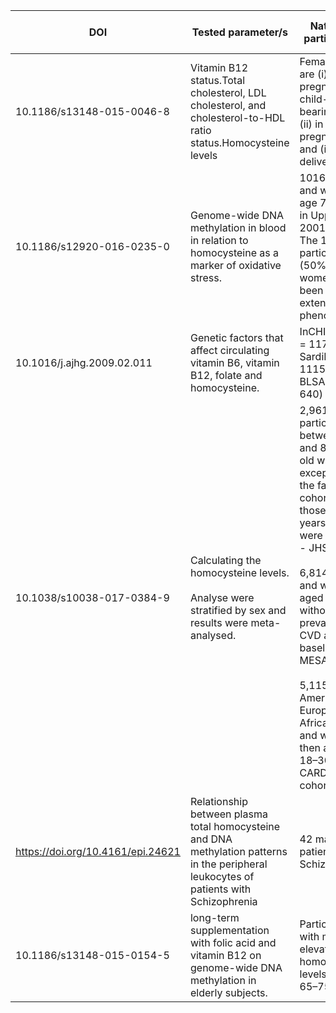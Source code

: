 | DOI                               	| Tested parameter/s                                                                                                                      	| Nature of participants                                                                                                                                                                                                                                                                                                                     	| No. of cohorts                                                                          	| Data availability 	| Availability of<br> RNA seq 	|
|-----------------------------------	|-----------------------------------------------------------------------------------------------------------------------------------------	|--------------------------------------------------------------------------------------------------------------------------------------------------------------------------------------------------------------------------------------------------------------------------------------------------------------------------------------------	|-----------------------------------------------------------------------------------------	|-------------------	|-----------------------------	|
| 10.1186/s13148-015-0046-8         	| Vitamin B12 status.Total cholesterol, LDL cholesterol, and cholesterol-to-HDL ratio status.Homocysteine levels                          	| Females who are (i) non-pregnant at child- bearing age,(ii) in early pregnancy, and (iii) at delivery                                                                                                                                                                                                                                      	| 1408 participants,152 pregnant women living in Riyad KSA,1256 subjects from NDNS cohort 	| Data available    	| Available                   	|
| 10.1186/s12920-016-0235-0         	| Genome-wide DNA methylation in blood in relation to homocysteine as a marker of oxidative stress.                                       	| 1016 men and women at age 70 living in Uppsala in 2001.<br>The 1016 participants (50% women) have been extensively phenotyped.                                                                                                                                                                                                             	| 1016 participants                                                                       	| Data available    	| Not available               	|
| 10.1016/j.ajhg.2009.02.011        	| Genetic factors that affect circulating vitamin B6, vitamin B12, folate and homocysteine.                                               	| InCHIANTI (N = 1175), SardiNIA (N = 1115), and BLSA (N = 640) studies.                                                                                                                                                                                                                                                                     	| 2930 participants                                                                       	| Data available    	| Not available               	|
| 10.1038/s10038-017-0384-9         	| Calculating the homocysteine levels.<br><br>Analyse were stratified by sex and results were meta-analysed.                              	| 2,961 participants between 35 and 84 years old with the exception of the family cohort, where those ≥ 21 years old were eligible - JHS cohort<br><br>6,814 men and women aged 45–84 without prevalent CVD at baseline - MESA cohort<br><br>5,115 African American and European African men and women, then aged 18–30 years- CARDIA cohort 	| 14,890 participants                                                                     	| Data available    	| Not available               	|
| https://doi.org/10.4161/epi.24621 	| Relationship between plasma total homocysteine and DNA methylation patterns in the peripheral leukocytes of patients with Schizophrenia 	| 42 male patients with Schizophrenia                                                                                                                                                                                                                                                                                                        	| 42 participants                                                                         	| Data available    	| Not available               	|
| 10.1186/s13148-015-0154-5         	| long-term supplementation with folic acid and vitamin B12 on genome-wide DNA methylation in elderly subjects.                           	| Participants with mildly elevated homocysteine levels, aged 65–75 years                                                                                                                                                                                                                                                                    	| 87 participants                                                                         	| Data available    	| Not available               	|